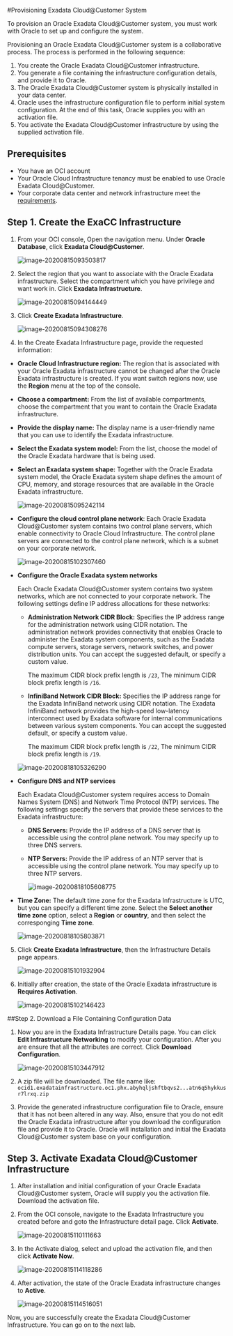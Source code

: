 #Provisioning Exadata Cloud@Customer System

To provision an Oracle Exadata Cloud@Customer system, you must work with Oracle to set up and configure the system.

Provisioning an Oracle Exadata Cloud@Customer system is a collaborative process. The process is performed in the following sequence:

1. You create the Oracle Exadata Cloud@Customer infrastructure.
2. You generate a file containing the infrastructure configuration details, and provide it to Oracle.
3. The Oracle Exadata Cloud@Customer system is physically installed in your data center.
4. Oracle uses the infrastructure configuration file to perform initial system configuration. At the end of this task, Oracle supplies you with an activation file.
5. You activate the Exadata Cloud@Customer infrastructure by using the supplied activation file.

## Prerequisites

- You have an OCI account
- Your Oracle Cloud Infrastructure tenancy must be enabled to use Oracle Exadata Cloud@Customer. 
- Your corporate data center and network infrastructure meet the [requirements](https://docs.cloud.oracle.com/en-us/iaas/exadata/doc/eccpreparing.html).

## Step 1. Create the ExaCC Infrastructure

1. From your OCI console, Open the navigation menu. Under **Oracle Database**, click **Exadata Cloud@Customer**.

   ![image-20200815093503817](images/image-20200815093503817.png)

2. Select the region that you want to associate with the Oracle Exadata infrastructure. Select the compartment which you have privilege and want work in. Click **Exadata Infrastructure**.

   ![image-20200815094144449](images/image-20200815094144449.png)

3. Click **Create Exadata Infrastructure**.

   ![image-20200815094308276](images/image-20200815094308276.png)

4. In the Create Exadata Infrastructure page, provide the requested information:

- **Oracle Cloud Infrastructure region:** The region that is associated with your Oracle Exadata infrastructure cannot be changed after the Oracle Exadata infrastructure is created. If you want switch regions now, use the **Region** menu at the top of the console.

- **Choose a compartment:** From the list of available compartments, choose the compartment that you want to contain the Oracle Exadata infrastructure.

- **Provide the display name:** The display name is a user-friendly name that you can use to identify the Exadata infrastructure.

- **Select the Exadata system model:** From the list, choose the model of the Oracle Exadata hardware that is being used.

- **Select an Exadata system shape:** Together with the Oracle Exadata system model, the Oracle Exadata system shape defines the amount of CPU, memory, and storage resources that are available in the Oracle Exadata infrastructure.

  ![image-20200815095242114](images/image-20200815095242114.png)

- **Configure the cloud control plane network**: Each Oracle Exadata Cloud@Customer system contains two control plane servers, which enable connectivity to Oracle Cloud Infrastructure. The control plane servers are connected to the control plane network, which is a subnet on your corporate network. 

  ![image-20200815102307460](images/image-20200815102307460.png)

- **Configure the Oracle Exadata system networks**

  Each Oracle Exadata Cloud@Customer system contains two system networks, which are not connected to your corporate network. The following settings define IP address allocations for these networks:

  - **Administration Network CIDR Block:** Specifies the IP address range for the administration network using CIDR notation. The administration network provides connectivity that enables Oracle to administer the Exadata system components, such as the Exadata compute servers, storage servers, network switches, and power distribution units. You can accept the suggested default, or specify a custom value.

    The maximum CIDR block prefix length is `/23`, The minimum CIDR block prefix length is `/16`.

  - **InfiniBand Network CIDR Block:** Specifies the IP address range for the Exadata InfiniBand network using CIDR notation. The Exadata InfiniBand network provides the high-speed low-latency interconnect used by Exadata software for internal communications between various system components. You can accept the suggested default, or specify a custom value.

    The maximum CIDR block prefix length is `/22`,  The minimum CIDR block prefix length is `/19`.

  ![image-20200818105326290](images/image-20200818105326290.png)

- **Configure DNS and NTP services**

  Each Exadata Cloud@Customer system requires access to Domain Names System (DNS) and Network Time Protocol (NTP) services. The following settings specify the servers that provide these services to the Exadata infrastructure:

  - **DNS Servers:** Provide the IP address of a DNS server that is accessible using the control plane network. You may specify up to three DNS servers.
  
  - **NTP Servers:** Provide the IP address of an NTP server that is accessible using the control plane network. You may specify up to three NTP servers.
  
    ![image-20200818105608775](images/image-20200818105608775.png)

- **Time Zone:** The default time zone for the Exadata Infrastructure is UTC, but you can specify a different time zone. Select the **Select another time zone** option, select a **Region** or **country**, and then select the corresponging **Time zone**.

  ![image-20200818105803871](images/image-20200818105803871.png)

5. Click **Create Exadata Infrastructure**, then the Infrastructure Details page appears.

   ![image-20200815101932904](images/image-20200815101932904.png)

6. Initially after creation, the state of the Oracle Exadata infrastructure is **Requires Activation**.

   ![image-20200815102146423](images/image-20200815102146423.png)

   

##Step 2. Download a File Containing Configuration Data

1. Now you are in the Exadata Infrastructure Details page. You can click **Edit Infrastructure Networking** to modify your configuration. After you are ensure that all the attributes are correct. Click **Download Configuration**.

   ![image-20200815103447912](images/image-20200815103447912.png)

2. A zip file will be downloaded. The file name like: `ocid1.exadatainfrastructure.oc1.phx.abyhqljshftbqvs2...atn6q5hykkusr7lrxq.zip`

3. Provide the generated infrastructure configuration file to Oracle, ensure that it has not been altered in any way. Also, ensure that you do not edit the Oracle Exadata infrastructure after you download the configuration file and provide it to Oracle. Oracle will installation and initial the Exadata Cloud@Customer system base on your configuration.

   

## Step 3. Activate Exadata Cloud@Customer Infrastructure

1. After installation and initial configuration of your Oracle Exadata Cloud@Customer system, Oracle will supply you the activation file. Download the activation file.

2. From the OCI console, navigate to the Exadata Infrastructure you created before and goto the Infrastructure detail page. Click **Activate**.

   ![image-20200815110111663](images/image-20200815110111663.png)

3. In the Activate dialog, select and upload the activation file, and then click **Activate Now**.

   ![image-20200815114118286](images/image-20200815114118286.png)

4. After activation, the state of the Oracle Exadata infrastructure changes to **Active**.

   ![image-20200815114516051](images/image-20200815114516051.png)

Now, you are successfully create the Exadata Cloud@Customer Infrastructure. You can go on to the next lab.